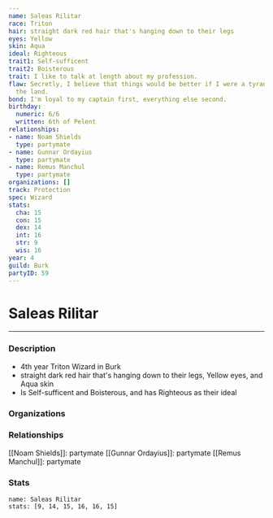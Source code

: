 ```yaml
---
name: Saleas Rilitar
race: Triton
hair: straight dark red hair that's hanging down to their legs
eyes: Yellow
skin: Aqua
ideal: Righteous
trait1: Self-sufficent
trait2: Boisterous
trait: I like to talk at length about my profession.
flaw: Secretly, I believe that things would be better if I were a tyrant lording over
  the land.
bond: I'm loyal to my captain first, everything else second.
birthday:
  numeric: 6/6
  written: 6th of Pelent
relationships:
- name: Noam Shields
  type: partymate
- name: Gunnar Ordayius
  type: partymate
- name: Remus Manchul
  type: partymate
organizations: []
track: Protection
spec: Wizard
stats:
  cha: 15
  con: 15
  dex: 14
  int: 16
  str: 9
  wis: 16
year: 4
guild: Burk
partyID: 59
---
```

# Saleas Rilitar
---
### Description
- 4th year Triton Wizard in Burk
- straight dark red hair that's hanging down to their legs, Yellow eyes, and Aqua skin
- Is Self-sufficent and Boisterous, and has Righteous as their ideal

### Organizations
### Relationships
[[Noam Shields]]: partymate
[[Gunnar Ordayius]]: partymate
[[Remus Manchul]]: partymate
### Stats
```statblock
name: Saleas Rilitar
stats: [9, 14, 15, 16, 16, 15]
```